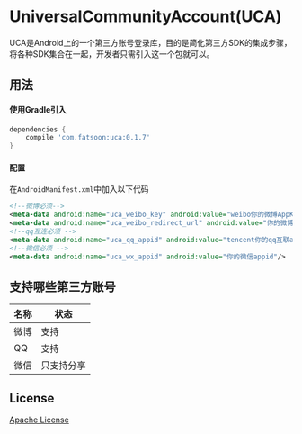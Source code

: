 # UniversalCommunityAccount(UCA)

UCA是Android上的一个第三方账号登录库，目的是简化第三方SDK的集成步骤，将各种SDK集合在一起，开发者只需引入这一个包就可以。

## 用法

#### 使用Gradle引入

```gradle
dependencies {
    compile 'com.fatsoon:uca:0.1.7'
}
```
#### 配置

在`AndroidManifest.xml`中加入以下代码
```xml
<!--微博必须-->
<meta-data android:name="uca_weibo_key" android:value="weibo你的微博AppKey"/><!--例如weibo1158881934-->
<meta-data android:name="uca_weibo_redirect_url" android:value="你的微博RedirectUrl"/>
<!--qq互连必须 -->
<meta-data android:name="uca_qq_appid" android:value="tencent你的qq互联appid"/>
<!--微信必须 -->
<meta-data android:name="uca_wx_appid" android:value="你的微信appid"/>
```





## 支持哪些第三方账号
| 名称 | 状态 |
|--------|--------|
|   微博  | 支持   |
|   QQ  | 支持   |
|   微信  | 只支持分享   |

## License
[Apache License](LICENSE)
